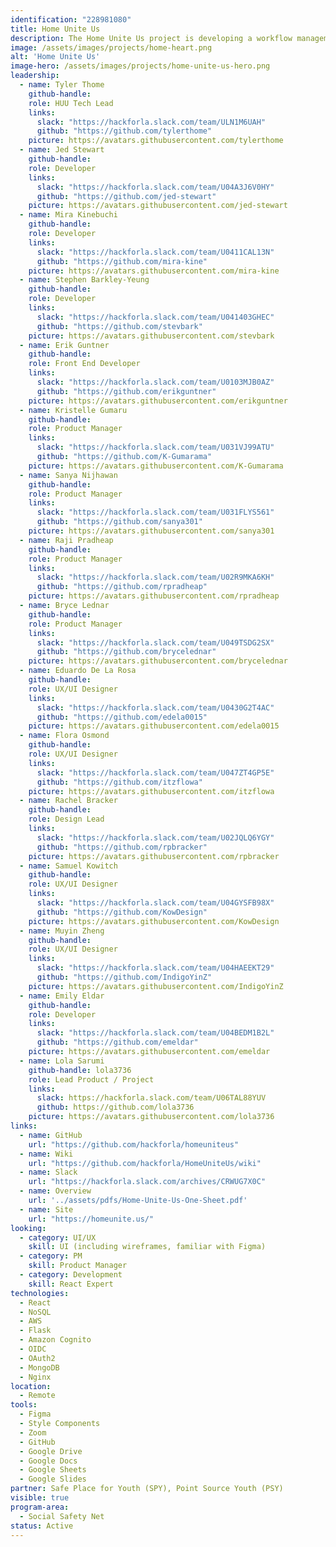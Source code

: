 ```yaml
---
identification: "228981080"
title: Home Unite Us
description: The Home Unite Us project is developing a workflow management tool for community nonprofits to automate and scale their existing Host Home initiatives, prioritizing streamlining of caseworkers' repetitive workloads, reducing institutional bias, and effectively capturing crucial data. <br /><br />Host Home programs are centered around housing young people, 18 - 25 years old. Their approach focuses on low-cost, community-driven intervention by matching a willing host with a guest or group of guests, providing a stable housing environment for youths who are experiencing homelessness and seeking stable housing.
image: /assets/images/projects/home-heart.png
alt: 'Home Unite Us'
image-hero: /assets/images/projects/home-unite-us-hero.png
leadership:
  - name: Tyler Thome
    github-handle: 
    role: HUU Tech Lead
    links:
      slack: "https://hackforla.slack.com/team/ULN1M6UAH"
      github: "https://github.com/tylerthome"
    picture: https://avatars.githubusercontent.com/tylerthome
  - name: Jed Stewart
    github-handle: 
    role: Developer
    links:
      slack: "https://hackforla.slack.com/team/U04A3J6V0HY"
      github: "https://github.com/jed-stewart"
    picture: https://avatars.githubusercontent.com/jed-stewart
  - name: Mira Kinebuchi
    github-handle:
    role: Developer
    links:
      slack: "https://hackforla.slack.com/team/U0411CAL13N"
      github: "https://github.com/mira-kine"
    picture: https://avatars.githubusercontent.com/mira-kine
  - name: Stephen Barkley-Yeung
    github-handle:
    role: Developer
    links:
      slack: "https://hackforla.slack.com/team/U041403GHEC"
      github: "https://github.com/stevbark"
    picture: https://avatars.githubusercontent.com/stevbark
  - name: Erik Guntner
    github-handle:
    role: Front End Developer
    links:
      slack: "https://hackforla.slack.com/team/U0103MJB0AZ"
      github: "https://github.com/erikguntner"
    picture: https://avatars.githubusercontent.com/erikguntner
  - name: Kristelle Gumaru
    github-handle:
    role: Product Manager
    links:
      slack: "https://hackforla.slack.com/team/U031VJ99ATU"
      github: "https://github.com/K-Gumarama"
    picture: https://avatars.githubusercontent.com/K-Gumarama
  - name: Sanya Nijhawan
    github-handle:
    role: Product Manager
    links:
      slack: "https://hackforla.slack.com/team/U031FLYS561"
      github: "https://github.com/sanya301"
    picture: https://avatars.githubusercontent.com/sanya301
  - name: Raji Pradheap
    github-handle:
    role: Product Manager
    links:
      slack: "https://hackforla.slack.com/team/U02R9MKA6KH"
      github: "https://github.com/rpradheap"
    picture: https://avatars.githubusercontent.com/rpradheap
  - name: Bryce Lednar
    github-handle:
    role: Product Manager
    links:
      slack: "https://hackforla.slack.com/team/U049TSDG2SX"
      github: "https://github.com/brycelednar"
    picture: https://avatars.githubusercontent.com/brycelednar
  - name: Eduardo De La Rosa
    github-handle:
    role: UX/UI Designer
    links:
      slack: "https://hackforla.slack.com/team/U0430G2T4AC"
      github: "https://github.com/edela0015"
    picture: https://avatars.githubusercontent.com/edela0015
  - name: Flora Osmond
    github-handle:
    role: UX/UI Designer
    links:
      slack: "https://hackforla.slack.com/team/U047ZT4GP5E"
      github: "https://github.com/itzflowa"
    picture: https://avatars.githubusercontent.com/itzflowa
  - name: Rachel Bracker
    github-handle: 
    role: Design Lead
    links:
      slack: "https://hackforla.slack.com/team/U02JQLQ6YGY"
      github: "https://github.com/rpbracker"
    picture: https://avatars.githubusercontent.com/rpbracker
  - name: Samuel Kowitch
    github-handle: 
    role: UX/UI Designer
    links:
      slack: "https://hackforla.slack.com/team/U04GYSFB98X"
      github: "https://github.com/KowDesign"
    picture: https://avatars.githubusercontent.com/KowDesign
  - name: Muyin Zheng
    github-handle:
    role: UX/UI Designer
    links:
      slack: "https://hackforla.slack.com/team/U04HAEEKT29"
      github: "https://github.com/IndigoYinZ"
    picture: https://avatars.githubusercontent.com/IndigoYinZ
  - name: Emily Eldar
    github-handle:
    role: Developer
    links:
      slack: "https://hackforla.slack.com/team/U04BEDM1B2L"
      github: "https://github.com/emeldar"
    picture: https://avatars.githubusercontent.com/emeldar
  - name: Lola Sarumi
    github-handle: lola3736
    role: Lead Product / Project
    links:
      slack: https://hackforla.slack.com/team/U06TAL88YUV
      github: https://github.com/lola3736
    picture: https://avatars.githubusercontent.com/lola3736    
links:
  - name: GitHub
    url: "https://github.com/hackforla/homeuniteus"
  - name: Wiki
    url: "https://github.com/hackforla/HomeUniteUs/wiki"
  - name: Slack
    url: "https://hackforla.slack.com/archives/CRWUG7X0C"
  - name: Overview
    url: '../assets/pdfs/Home-Unite-Us-One-Sheet.pdf'
  - name: Site
    url: "https://homeunite.us/"
looking:
  - category: UI/UX
    skill: UI (including wireframes, familiar with Figma)
  - category: PM
    skill: Product Manager
  - category: Development
    skill: React Expert
technologies:
  - React
  - NoSQL
  - AWS
  - Flask
  - Amazon Cognito
  - OIDC
  - OAuth2
  - MongoDB
  - Nginx
location:
  - Remote
tools:
  - Figma
  - Style Components
  - Zoom
  - GitHub
  - Google Drive
  - Google Docs
  - Google Sheets
  - Google Slides
partner: Safe Place for Youth (SPY), Point Source Youth (PSY)
visible: true
program-area:
  - Social Safety Net
status: Active
---
```

